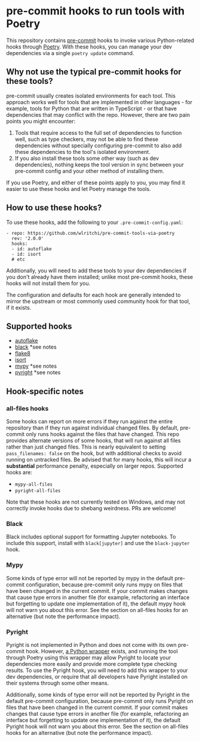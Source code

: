 # pre-commit hooks to run tools with Poetry

This repository contains [pre-commit](https://pre-commit.com) hooks to invoke
various Python-related hooks through [Poetry](https://python-poetry.org). With
these hooks, you can manage your dev dependencies via a single `poetry update`
command.

## Why not use the typical pre-commit hooks for these tools?

pre-commit usually creates isolated environments for each tool. This approach
works well for tools that are implemented in other languages - for example,
tools for Python that are written in TypeScript - or that have dependencies
that may conflict with the repo. However, there are two pain points you might
encounter:

1. Tools that require access to the full set of dependencies to function well,
such as type checkers, may not be able to find these dependencies without
specially configuring pre-commit to also add these dependencies to the tool's
isolated environment.
2. If you also install these tools some other way (such as dev dependencies),
nothing keeps the tool version in sync between your pre-commit config and your
other method of installing them.

If you use Poetry, and either of these points apply to you, you may find it
easier to use these hooks and let Poetry manage the tools.

## How to use these hooks?

To use these hooks, add the following to your `.pre-commit-config.yaml`:
```
- repo: https://github.com/wlritchi/pre-commit-tools-via-poetry
  rev: '2.0.0'
  hooks:
  - id: autoflake
  - id: isort
  # etc
```

Additionally, you will need to add these tools to your dev dependencies if you
don't already have them installed; unlike most pre-commit hooks, these hooks
will not install them for you.

The configuration and defaults for each hook are generally intended to mirror
the upstream or most commonly used community hook for that tool, if it exists.

## Supported hooks

- [autoflake](https://pypi.org/project/autoflake/)
- [black](https://black.readthedocs.io/en/stable/) *see notes
- [flake8](https://flake8.pycqa.org/en/latest/)
- [isort](https://pycqa.github.io/isort/)
- [mypy](https://www.mypy-lang.org/) *see notes
- [pyright](https://github.com/Microsoft/pyright) *see notes

## Hook-specific notes

### all-files hooks

Some hooks can report on more errors if they run against the entire repository
than if they run against individual changed files. By default, pre-commit only
runs hooks against the files that have changed. This repo provides alternate
versions of some hooks, that will run against all files rather than just changed
files. This is nearly equivalent to setting `pass_filenames: false` on the hook,
but with additional checks to avoid running on untracked files. Be advised that
for many hooks, this will incur a **substantial** performance penalty,
especially on larger repos. Supported hooks are:

- `mypy-all-files`
- `pyright-all-files`

Note that these hooks are not currently tested on Windows, and may not correctly
invoke hooks due to shebang weirdness. PRs are welcome!

### Black

Black includes optional support for formatting Jupyter notebooks. To include
this support, install with `black[jupyter]` and use the `black-jupyter` hook.

### Mypy

Some kinds of type error will not be reported by mypy in the default pre-commit
configuration, because pre-commit only runs mypy on files that have been changed
in the current commit. If your commit makes changes that cause type errors in
another file (for example, refactoring an interface but forgetting to update one
implementation of it), the default mypy hook will not warn you about this error.
See the section on all-files hooks for an alternative (but note the performance
impact).


### Pyright

Pyright is not implemented in Python and does not come with its own pre-commit
hook. However, [a Python wrapper](https://pypi.org/project/pyright) exists, and
running the tool through Poetry using this wrapper may allow Pyright to locate
your dependencies more easily and provide more complete type checking results.
To use the Pyright hook, you will need to add this wrapper to your dev
dependencies, or require that all developers have Pyright installed on their
systems through some other means.

Additionally, some kinds of type error will not be reported by Pyright in the
default pre-commit configuration, because pre-commit only runs Pyright on files
that have been changed in the current commit. If your commit makes changes that
cause type errors in another file (for example, refactoring an interface but
forgetting to update one implementation of it), the default Pyright hook will
not warn you about this error. See the section on all-files hooks for an
alternative (but note the performance impact).
